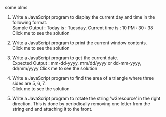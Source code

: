 some olms
1. Write a JavaScript program to display the current day and time in the following format.  
Sample Output : Today is : Tuesday.
Current time is : 10 PM : 30 : 38
Click me to see the solution

2. Write a JavaScript program to print the current window contents.  
Click me to see the solution

3. Write a JavaScript program to get the current date.  
Expected Output :
mm-dd-yyyy, mm/dd/yyyy or dd-mm-yyyy, dd/mm/yyyy
Click me to see the solution

4. Write a JavaScript program to find the area of a triangle where three sides are 5, 6, 7.  
Click me to see the solution

5. Write a JavaScript program to rotate the string 'w3resource' in the right direction. This is done by periodically removing one letter from the string end and attaching it to the front.